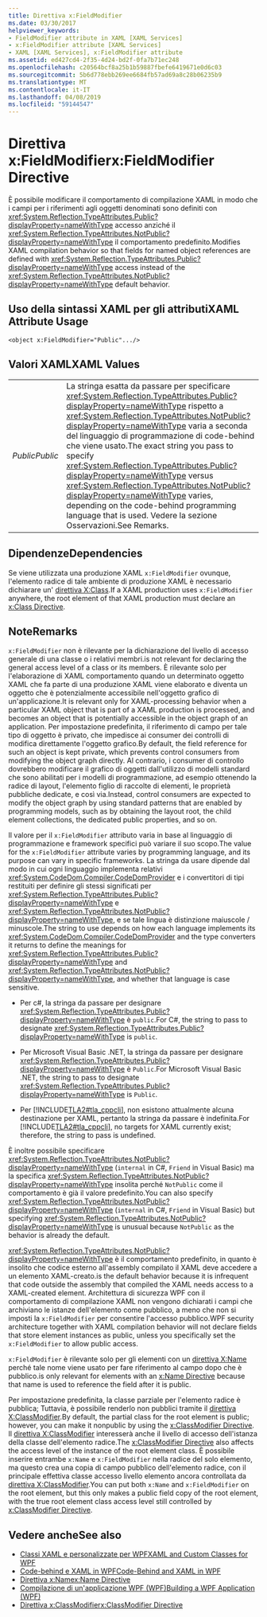 ```yaml
---
title: Direttiva x:FieldModifier
ms.date: 03/30/2017
helpviewer_keywords:
- FieldModifier attribute in XAML [XAML Services]
- x:FieldModifier attribute [XAML Services]
- XAML [XAML Services], x:FieldModifier attribute
ms.assetid: ed427cd4-2f35-4d24-bd2f-0fa7b71ec248
ms.openlocfilehash: c20564bcf8a25b1b59887fbefe6419671e0d6c03
ms.sourcegitcommit: 5b6d778ebb269ee6684fb57ad69a8c28b06235b9
ms.translationtype: MT
ms.contentlocale: it-IT
ms.lasthandoff: 04/08/2019
ms.locfileid: "59144547"
---
```

# <a name="xfieldmodifier-directive"></a><span data-ttu-id="f384b-102">Direttiva x:FieldModifier</span><span class="sxs-lookup"><span data-stu-id="f384b-102">x:FieldModifier Directive</span></span>
<span data-ttu-id="f384b-103">È possibile modificare il comportamento di compilazione XAML in modo che i campi per i riferimenti agli oggetti denominati sono definiti con <xref:System.Reflection.TypeAttributes.Public?displayProperty=nameWithType> accesso anziché il <xref:System.Reflection.TypeAttributes.NotPublic?displayProperty=nameWithType> il comportamento predefinito.</span><span class="sxs-lookup"><span data-stu-id="f384b-103">Modifies XAML compilation behavior so that fields for named object references are defined with <xref:System.Reflection.TypeAttributes.Public?displayProperty=nameWithType> access instead of the <xref:System.Reflection.TypeAttributes.NotPublic?displayProperty=nameWithType> default behavior.</span></span>  
  
## <a name="xaml-attribute-usage"></a><span data-ttu-id="f384b-104">Uso della sintassi XAML per gli attributi</span><span class="sxs-lookup"><span data-stu-id="f384b-104">XAML Attribute Usage</span></span>  
  
```xaml  
<object x:FieldModifier="Public".../>  
```  
  
## <a name="xaml-values"></a><span data-ttu-id="f384b-105">Valori XAML</span><span class="sxs-lookup"><span data-stu-id="f384b-105">XAML Values</span></span>  
  
|||  
|-|-|  
|*<span data-ttu-id="f384b-106">Public</span><span class="sxs-lookup"><span data-stu-id="f384b-106">Public</span></span>*|<span data-ttu-id="f384b-107">La stringa esatta da passare per specificare <xref:System.Reflection.TypeAttributes.Public?displayProperty=nameWithType> rispetto a <xref:System.Reflection.TypeAttributes.NotPublic?displayProperty=nameWithType> varia a seconda del linguaggio di programmazione di code-behind che viene usato.</span><span class="sxs-lookup"><span data-stu-id="f384b-107">The exact string you pass to specify <xref:System.Reflection.TypeAttributes.Public?displayProperty=nameWithType> versus <xref:System.Reflection.TypeAttributes.NotPublic?displayProperty=nameWithType> varies, depending on the code-behind programming language that is used.</span></span> <span data-ttu-id="f384b-108">Vedere la sezione Osservazioni.</span><span class="sxs-lookup"><span data-stu-id="f384b-108">See Remarks.</span></span>|  
  
## <a name="dependencies"></a><span data-ttu-id="f384b-109">Dipendenze</span><span class="sxs-lookup"><span data-stu-id="f384b-109">Dependencies</span></span>  
 <span data-ttu-id="f384b-110">Se viene utilizzata una produzione XAML `x:FieldModifier` ovunque, l'elemento radice di tale ambiente di produzione XAML è necessario dichiarare un' [direttiva X:Class](x-class-directive.md).</span><span class="sxs-lookup"><span data-stu-id="f384b-110">If a XAML production uses `x:FieldModifier` anywhere, the root element of that XAML production must declare an [x:Class Directive](x-class-directive.md).</span></span>  
  
## <a name="remarks"></a><span data-ttu-id="f384b-111">Note</span><span class="sxs-lookup"><span data-stu-id="f384b-111">Remarks</span></span>  
 `x:FieldModifier` <span data-ttu-id="f384b-112">non è rilevante per la dichiarazione del livello di accesso generale di una classe o i relativi membri.</span><span class="sxs-lookup"><span data-stu-id="f384b-112">is not relevant for declaring the general access level of a class or its members.</span></span> <span data-ttu-id="f384b-113">È rilevante solo per l'elaborazione di XAML comportamento quando un determinato oggetto XAML che fa parte di una produzione XAML viene elaborato e diventa un oggetto che è potenzialmente accessibile nell'oggetto grafico di un'applicazione.</span><span class="sxs-lookup"><span data-stu-id="f384b-113">It is relevant only for XAML-processing behavior when a particular XAML object that is part of a XAML production is processed, and becomes an object that is potentially accessible in the object graph of an application.</span></span> <span data-ttu-id="f384b-114">Per impostazione predefinita, il riferimento di campo per tale tipo di oggetto è privato, che impedisce ai consumer dei controlli di modifica direttamente l'oggetto grafico.</span><span class="sxs-lookup"><span data-stu-id="f384b-114">By default, the field reference for such an object is kept private, which prevents control consumers from modifying the object graph directly.</span></span> <span data-ttu-id="f384b-115">Al contrario, i consumer di controllo dovrebbero modificare il grafico di oggetti dall'utilizzo di modelli standard che sono abilitati per i modelli di programmazione, ad esempio ottenendo la radice di layout, l'elemento figlio di raccolte di elementi, le proprietà pubbliche dedicate, e così via.</span><span class="sxs-lookup"><span data-stu-id="f384b-115">Instead, control consumers are expected to modify the object graph by using standard patterns that are enabled by programming models, such as by obtaining the layout root, the child element collections, the dedicated public properties, and so on.</span></span>  
  
 <span data-ttu-id="f384b-116">Il valore per il `x:FieldModifier` attributo varia in base al linguaggio di programmazione e framework specifici può variare il suo scopo.</span><span class="sxs-lookup"><span data-stu-id="f384b-116">The value for the `x:FieldModifier` attribute varies by programming language, and its purpose can vary in specific frameworks.</span></span> <span data-ttu-id="f384b-117">La stringa da usare dipende dal modo in cui ogni linguaggio implementa relativi <xref:System.CodeDom.Compiler.CodeDomProvider> e i convertitori di tipi restituiti per definire gli stessi significati per <xref:System.Reflection.TypeAttributes.Public?displayProperty=nameWithType> e <xref:System.Reflection.TypeAttributes.NotPublic?displayProperty=nameWithType>, e se tale lingua è distinzione maiuscole / minuscole.</span><span class="sxs-lookup"><span data-stu-id="f384b-117">The string to use depends on how each language implements its <xref:System.CodeDom.Compiler.CodeDomProvider> and the type converters it returns to define the meanings for <xref:System.Reflection.TypeAttributes.Public?displayProperty=nameWithType> and <xref:System.Reflection.TypeAttributes.NotPublic?displayProperty=nameWithType>, and whether that language is case sensitive.</span></span>  
  
-   <span data-ttu-id="f384b-118">Per c#, la stringa da passare per designare <xref:System.Reflection.TypeAttributes.Public?displayProperty=nameWithType> è `public`.</span><span class="sxs-lookup"><span data-stu-id="f384b-118">For C#, the string to pass to designate <xref:System.Reflection.TypeAttributes.Public?displayProperty=nameWithType> is `public`.</span></span>  
  
-   <span data-ttu-id="f384b-119">Per Microsoft Visual Basic .NET, la stringa da passare per designare <xref:System.Reflection.TypeAttributes.Public?displayProperty=nameWithType> è `Public`.</span><span class="sxs-lookup"><span data-stu-id="f384b-119">For Microsoft Visual Basic .NET, the string to pass to designate <xref:System.Reflection.TypeAttributes.Public?displayProperty=nameWithType> is `Public`.</span></span>  
  
-   <span data-ttu-id="f384b-120">Per [!INCLUDE[TLA2#tla_cppcli](../../../includes/tla2sharptla-cppcli-md.md)], non esistono attualmente alcuna destinazione per XAML, pertanto la stringa da passare è indefinita.</span><span class="sxs-lookup"><span data-stu-id="f384b-120">For [!INCLUDE[TLA2#tla_cppcli](../../../includes/tla2sharptla-cppcli-md.md)], no targets for XAML currently exist; therefore, the string to pass is undefined.</span></span>  
  
 <span data-ttu-id="f384b-121">È inoltre possibile specificare <xref:System.Reflection.TypeAttributes.NotPublic?displayProperty=nameWithType> (`internal` in C#, `Friend` in Visual Basic) ma la specifica <xref:System.Reflection.TypeAttributes.NotPublic?displayProperty=nameWithType> insolita perché `NotPublic` come il comportamento è già il valore predefinito.</span><span class="sxs-lookup"><span data-stu-id="f384b-121">You can also specify <xref:System.Reflection.TypeAttributes.NotPublic?displayProperty=nameWithType> (`internal` in C#, `Friend` in Visual Basic) but specifying <xref:System.Reflection.TypeAttributes.NotPublic?displayProperty=nameWithType> is unusual because `NotPublic` as the behavior is already the default.</span></span>  
  
 <xref:System.Reflection.TypeAttributes.NotPublic?displayProperty=nameWithType> <span data-ttu-id="f384b-122">è il comportamento predefinito, in quanto è insolito che codice esterno all'assembly compilato il XAML deve accedere a un elemento XAML-creato.</span><span class="sxs-lookup"><span data-stu-id="f384b-122">is the default behavior because it is infrequent that code outside the assembly that compiled the XAML needs access to a XAML-created element.</span></span> <span data-ttu-id="f384b-123">Architettura di sicurezza WPF con il comportamento di compilazione XAML non vengono dichiarati i campi che archiviano le istanze dell'elemento come pubblico, a meno che non si imposti la `x:FieldModifier` per consentire l'accesso pubblico.</span><span class="sxs-lookup"><span data-stu-id="f384b-123">WPF security architecture together with XAML compilation behavior will not declare fields that store element instances as public, unless you specifically set the `x:FieldModifier` to allow public access.</span></span>  
  
 `x:FieldModifier` <span data-ttu-id="f384b-124">è rilevante solo per gli elementi con un [direttiva X:Name](x-name-directive.md) perché tale nome viene usato per fare riferimento al campo dopo che è pubblico.</span><span class="sxs-lookup"><span data-stu-id="f384b-124">is only relevant for elements with an [x:Name Directive](x-name-directive.md) because that name is used to reference the field after it is public.</span></span>  
  
 <span data-ttu-id="f384b-125">Per impostazione predefinita, la classe parziale per l'elemento radice è pubblica; Tuttavia, è possibile renderlo non pubblici tramite il [direttiva X:ClassModifier](x-classmodifier-directive.md).</span><span class="sxs-lookup"><span data-stu-id="f384b-125">By default, the partial class for the root element is public; however, you can make it nonpublic by using the [x:ClassModifier Directive](x-classmodifier-directive.md).</span></span> <span data-ttu-id="f384b-126">Il [direttiva X:ClassModifier](x-classmodifier-directive.md) interesserà anche il livello di accesso dell'istanza della classe dell'elemento radice.</span><span class="sxs-lookup"><span data-stu-id="f384b-126">The [x:ClassModifier Directive](x-classmodifier-directive.md) also affects the access level of the instance of the root element class.</span></span> <span data-ttu-id="f384b-127">È possibile inserire entrambe `x:Name` e `x:FieldModifier` nella radice del solo elemento, ma questo crea una copia di campo pubblico dell'elemento radice, con il principale effettiva classe accesso livello elemento ancora controllata da [direttiva X:ClassModifier](x-classmodifier-directive.md).</span><span class="sxs-lookup"><span data-stu-id="f384b-127">You can put both `x:Name` and `x:FieldModifier` on the root element, but this only makes a public field copy of the root element, with the true root element class access level still controlled by [x:ClassModifier Directive](x-classmodifier-directive.md).</span></span>  
  
## <a name="see-also"></a><span data-ttu-id="f384b-128">Vedere anche</span><span class="sxs-lookup"><span data-stu-id="f384b-128">See also</span></span>

- [<span data-ttu-id="f384b-129">Classi XAML e personalizzate per WPF</span><span class="sxs-lookup"><span data-stu-id="f384b-129">XAML and Custom Classes for WPF</span></span>](../wpf/advanced/xaml-and-custom-classes-for-wpf.md)
- [<span data-ttu-id="f384b-130">Code-behind e XAML in WPF</span><span class="sxs-lookup"><span data-stu-id="f384b-130">Code-Behind and XAML in WPF</span></span>](../wpf/advanced/code-behind-and-xaml-in-wpf.md)
- [<span data-ttu-id="f384b-131">Direttiva x:Name</span><span class="sxs-lookup"><span data-stu-id="f384b-131">x:Name Directive</span></span>](x-name-directive.md)
- [<span data-ttu-id="f384b-132">Compilazione di un'applicazione WPF (WPF)</span><span class="sxs-lookup"><span data-stu-id="f384b-132">Building a WPF Application (WPF)</span></span>](../wpf/app-development/building-a-wpf-application-wpf.md)
- [<span data-ttu-id="f384b-133">Direttiva x:ClassModifier</span><span class="sxs-lookup"><span data-stu-id="f384b-133">x:ClassModifier Directive</span></span>](x-classmodifier-directive.md)
